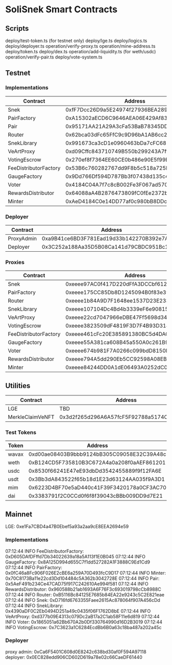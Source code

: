 # SoliSnek Smart Contracts

## Scripts

deploy/test-token.ts (for testnet only)
deploy/lge.ts
deploy/logics.ts
deploy/deployer.ts
operation/verify-proxy.ts
operation/mine-address.ts
deploy/token.ts
deploy/dex.ts
operation/add-liquidity.ts (for weth/usdc)
operation/verify-pair.ts
deploy/vote-system.ts

## Testnet

### Implementations

| Contract              | Address                                    |
| --------------------- | ------------------------------------------ |
| Snek                  | 0xfF7Dcc26D9a5E24974f27936BEA2895532F373a5 |
| PairFactory           | 0xA15302aECD6C9646AEA06E429Af83d0DFD358501 |
| Pair                  | 0x95171AA21A29A3cFa53BaB78345DD939fBb19802 |
| Router                | 0x62bca03dFc65FfC9c9D96bA1AB6cc2135eFF6b52 |
| SnekLibrary           | 0x991673ca3cD1e0960463bDa7cFC688C2867c080F |
| VeArtProxy            | 0xd09Cffc843710749B550b299243A7ff84b462fd1 |
| VotingEscrow          | 0x270ef8f7364EE60CE0b486e90E5f99Bc2eb9Ea96 |
| FeeDistributorFactory | 0x53B6c760282767dd9F8b5c518a725B91Dc906428 |
| GaugeFactory          | 0x9Dd766Df594D787Bb3f07438d135c4C42d31E4dF |
| Voter                 | 0x4184C04A7f7c8cB002Fe3F067ad570dBfbF64d75 |
| RewardsDistributor    | 0x64088aA4B2876473809fC0fEe2372b554226fe09 |
| Minter                | 0xAeD4184C0e14DD77af0c980bB8DDcA8f0715A581 |

### Deployer

| Contract   | Address                                    |
| ---------- | ------------------------------------------ |
| ProxyAdmin | 0xa9B41ce6BD3F781Ead19d33b142270B392e7A5e2 |
| Deployer   | 0x3C252a188Aa35D5B08Ca141d79CBDC951Bc160F0 |

### Proxies

| Contract              | Address                                    |
| --------------------- | ------------------------------------------ |
| Snek                  | 0xeeee97AC0f417D220dFfA3DCCbf6121C53541513 |
| PairFactory           | 0xeeee175CC85Db8D1245094B0f83e39b0128a8D6B |
| Router                | 0xeeee1b84A9D7F1648ee1537D23E233283B042FA1 |
| SnekLibrary           | 0xeeee107104Dc4Bd4b3339eF6e9081572ac015DF4 |
| VeArtProxy            | 0xeeee22cd7047966eDBE47Ff5698d34159C953cCF |
| VotingEscrow          | 0xeeee3823509dF4819F3D7F4B93D314e9a2fc8d9f |
| FeeDistributorFactory | 0xeeee461cFc20E385891380BC5d4DACc258ff50F5 |
| GaugeFactory          | 0xeeee55A381ca608B45a550A0c261B9ADa9C645f5 |
| Voter                 | 0xeeee674b981F7A0266c099bdD8150B137996cC31 |
| RewardsDistributor    | 0xeeee794A5dd290Eb5CC92598A08EB61fE6D5f261 |
| Minter                | 0xeeee84244DD0A1dE06493A0252dC02A238C04988 |

## Utilities

| Contract         | Address                                    |
| ---------------- | ------------------------------------------ |
| LGE              | TBD                                        |
| MerkleClaimVeNFT | 0x3d2f265d296A6A57fcF5F92788a5174C1dbf93A5 |

### Test Tokens

| Token | Address                                    |
| ----- | ------------------------------------------ |
| wavax | 0xd00ae08403B9bbb9124bB305C09058E32C39A48c |
| weth  | 0xB124CD5F735810B3C672A4a0a208f0aAEF861201 |
| usdc  | 0x8530f66241E47eE93dbDd3542455889f9f12FA6E |
| usdt  | 0x3Bb3dA843522f65b18d1E23d63124AA035f9A3D1 |
| mim   | 0x6223D4BF70e5aD440c41F39F3420178a0CF3AC70 |
| dai   | 0x3383791f2C0CCd0f6f8f39043cBBb009DD9d7E21 |

## Mainnet

LGE: 0xe1Fa7CBD4a47B0Ebef5a93a2aa9cE8EEA2694e59

### Implementations

07:12:44 INFO FeeDistributorFactory: 0xD605DAfDFffd7Db34022639a18a5A113f1E0B045
07:12:44 INFO GaugeFactory: 0x8A125D994d655C7f1dd527282A1F3888C9Ed1Cd9
07:12:44 INFO PairFactory: 0x0fC46a8Fc906F026E2cBE6a259A70D493fcC9D17
07:12:44 INFO Minter: 0x70C8173Ba11e22cd3Dd104484c5A362b3042728E
07:12:44 INFO Pair: 0x5AeF491b234Ce47CAD75f917C242610Ae994f581
07:12:44 INFO RewardsDistributor: 0x960588b21ab1693A6F76F3c693019798cCb8988C
07:12:44 INFO Router: 0xB5116Bc84125E7685b84EA22e9243c5C2E821eae
07:12:44 INFO Snek: 0xD716fd6763355Faee2615Ac878064f907A456cDd
07:12:44 INFO SnekLibrary: 0x4390aDF0C2Eb0494D251a49c0435f06F1762D8bE
07:12:44 INFO VeArtProxy: 0xd377b09E4313c079Dc2aB17a2C1ab58F11e6d819
07:12:44 INFO Voter: 0x1865051a62Bb670A2b0Df330764990d16D2B3019
07:12:44 INFO VotingEscrow: 0x7C3623a1C6284EcdBb6B0a63c18ba487a202a45c

### Deployer

proxy admin: 0xCa6F5401C608d0E8242c638bd30af0F594A97118
deployer: 0x0EC828edd906CD602D619a78e02c66CaeDF61440
